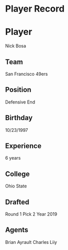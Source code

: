 # Player Record

# Player
Nick Bosa

## Team
San Francisco 49ers

## Position
Defensive End

## Birthday
10/23/1997

## Experience
6 years

## College
Ohio State

## Drafted
Round 1
Pick 2
Year 2019

## Agents
Brian Ayrault
Charles Liiy